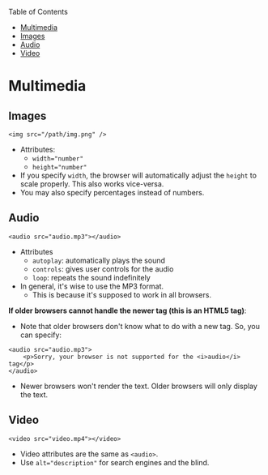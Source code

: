 <!-- START doctoc generated TOC please keep comment here to allow auto update -->
<!-- DON'T EDIT THIS SECTION, INSTEAD RE-RUN doctoc TO UPDATE -->
Table of Contents

-   [Multimedia](#multimedia)
-   [Images](#images)
-   [Audio](#audio)
-   [Video](#video)

<!-- END doctoc generated TOC please keep comment here to allow auto update -->
Multimedia
==========

Images
------

``` {.html}
<img src="/path/img.png" />
```

-   Attributes:
    -   `width="number"`
    -   `height="number"`
-   If you specify `width`, the browser will automatically adjust the
    `height` to scale properly. This also works vice-versa.
-   You may also specify percentages instead of numbers.

Audio
-----

``` {.html}
<audio src="audio.mp3"></audio>
```

-   Attributes
    -   `autoplay`: automatically plays the sound
    -   `controls`: gives user controls for the audio
    -   `loop`: repeats the sound indefinitely
-   In general, it's wise to use the MP3 format.
    -   This is because it's supposed to work in all browsers.

**If older browsers cannot handle the newer tag (this is an HTML5
tag)**:

-   Note that older browsers don't know what to do with a new tag. So,
    you can specify:

``` {.html}
<audio src="audio.mp3">
    <p>Sorry, your browser is not supported for the <i>audio</i> tag</p>
</audio>
```

-   Newer browsers won't render the text. Older browsers will only
    display the text.

Video
-----

``` {.html}
<video src="video.mp4"></video>
```

-   Video attributes are the same as `<audio>`.
-   Use `alt="description"` for search engines and the blind.

